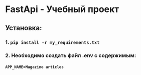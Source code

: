 # FastApi - Учебный проект

## Установка:
### 1. `pip install -r my_requirements.txt`


### 2. Необходимо создать файл .env c содержимым:
####   `APP_NAME=Magazine articles`
